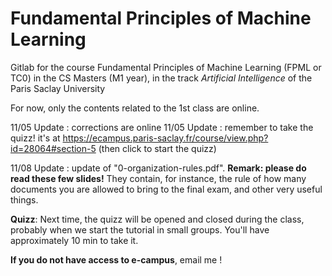 # Fundamental Principles of Machine Learning

Gitlab for the course Fundamental Principles of Machine Learning (FPML or TC0) in the CS Masters (M1 year), in the track *Artificial Intelligence* of the Paris Saclay University

For now, only the contents related to the 1st class are online.

11/05 Update : corrections are online
11/05 Update : remember to take the quizz! it's at https://ecampus.paris-saclay.fr/course/view.php?id=28064#section-5  (then click to start the quizz)

11/08 Update : update of "0-organization-rules.pdf". **Remark: please do read these few slides!** They contain, for instance, the rule of how many documents you are allowed to bring to the final exam, and other very useful things.

**Quizz**:
Next time, the quizz will be opened and closed during the class, probably when we start the tutorial in small groups. You'll have approximately 10 min to take it.

**If you do not have access to e-campus**, email me !
